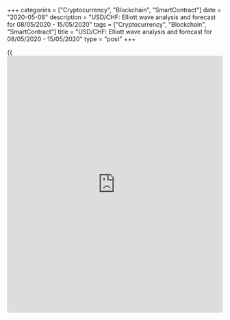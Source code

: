 +++
categories = ["Cryptocurrency", "Blockchain", "SmartContract"]
date = "2020-05-08"
description = "USD/CHF: Elliott wave analysis and forecast for 08/05/2020 - 15/05/2020"
tags = ["Cryptocurrency", "Blockchain", "SmartContract"]
title = "USD/CHF: Elliott wave analysis and forecast for 08/05/2020 - 15/05/2020"
type = "post"
+++

{{<iframe id="large-banner" src="https://www.bounty.group/#slide=12.0" width="100%" height="600" scrolling="no" style="border: 0px solid rgb(216, 221, 230); border-radius: 3px;">}}

May 8, 2020

May 8, 2020

USD/CHF: Elliott wave analysis and forecast for 08/05/2020 –
15/05/2020Alex Geuta

## [USD/CHF][1] remains likely to fall. Estimated pivot point is at a
level of 0.9804.

 **Main scenario:** Consider short positions from corrections below the
level of 0.9804 with a target of 0.9167 – 0.9000.

 **Alternative scenario:** ****breakout and consolidation above the
level of 0.9804 will allow the pair to continue rising to the levels of
1.0024 – 1.0235.

 **Analysis:** Supposedly, the descending third wave of larger degree
(3) continues developing on the [daily](https://www.fintecher.org/2020/03/03/forex-trading-daily-strategy/) time frame, with wave 3 of (3)
forming inside. On the H4 time frame, the first wave of smaller degree
i of 3 formed and a correction finished developing in the form of wave
ii of 3. Apparently, the third wave  iii of 3 is developing on the H1
time frame, with wave (ii) of iii completed and wave (iii) of iii
starting to form inside. If the presumption is correct, the pair will
continue to drop to the levels of 0.9167 – 0.9000. The level of 0.9804
is critical in this scenario. Its breakout will allow the pair to
continue rising to the levels of 1.0024 – 1.0235.

![LiteForex: USD/CHF: Elliott wave analysis and forecast for 08/05/2020
– 15/05/2020][2]

* * *

![LiteForex: USD/CHF: Elliott wave analysis and forecast for 08/05/2020
– 15/05/2020][3]

* * *

![LiteForex: USD/CHF: Elliott wave analysis and forecast for 08/05/2020
– 15/05/2020][4]

* * *

P.S. Did you like my article? Share it in social networks: it will be
the best “thank you" :)

Ask me questions and comment below. I’ll be glad to answer your
questions and give necessary explanations.

 **Useful links:**

  * I recommend trying to trade with a reliable broker [here][5]. The system allows you to trade by yourself or copy successful traders from all across the globe.
  * Use my promo-code BLOG for getting deposit bonus 50% on LiteForex platform. Just enter this code in the appropriate field while [depositing][6] your trading account.
  * Telegram channel with high-quality analytics, Forex reviews, training articles, and other useful things for traders <t.me/liteforex>

## Price chart of USDCHF in real time mode

![USD/CHF: Elliott wave analysis and forecast for 08/05/2020 –
15/05/2020][7]

The content of this article reflects the author’s opinion and does not
necessarily reflect the official position of LiteForex. The material
published on this page is provided for informational purposes only and
should not be considered as the provision of investment advice for the
purposes of Directive 2004/39/EC.

Rate this article:

{{value}}

( {{count}} {{title}} )

   1. my.liteforex.com/trading/chart?symbol=USDCHF
   2. cdn.liteforex.com/cache/uploads/blog_post/wave-analisys/08-05-2020/USDCHFH1.png?w=30&s=6bd6365b295f2d6aa2cb22f12a0b3756
   3. cdn.liteforex.com/cache/uploads/blog_post/wave-analisys/08-05-2020/USDCHFH4.png?w=30&s=65ac563cd86d3736f4c4b37bc47d59ce
   4. cdn.liteforex.com/cache/uploads/blog_post/wave-analisys/08-05-2020/USDCHFDaily.png?w=30&s=3e344d7122de536f203df44d0141eb81
   5. my.liteforex.com/?category=analysts-opinions&slug=usdchf-elliott-wave-analysis-and-forecast-for-08052020---15052020&openPopup=%2Fregistration%2Fpopup&utm_source=blog&utm_medium=article&utm_campaign=bonus
   6. my.liteforex.com/deposit/?category=analysts-opinions&slug=usdchf-elliott-wave-analysis-and-forecast-for-08052020---15052020&promo_code=BLOG&utm_source=blog&utm_medium=article&utm_campaign=bonus
   7. cdn.liteforex.com/cache/uploads/blog_post/wave-analisys/Previews-elliot-waves/usdchf-elliott-wave-analysis-liteforex-blog-preview.jpeg?q=75&w=1000&s=cc70cf215fc3584e8c76bfe0083632c4